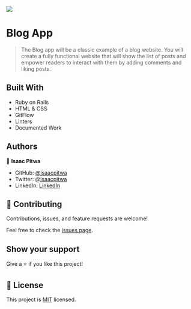 ![](https://img.shields.io/badge/Microverse-blueviolet)

# Blog App

> The Blog app will be a classic example of a blog website. You will create a fully functional website that will show the list of posts and empower readers to interact with them by adding comments and liking posts.


## Built With

- Ruby on Rails
- HTML & CSS
- GitFlow
- Linters
- Documented Work


## Authors

👤 **Isaac Pitwa**

- GitHub: [@isaacpitwa](https://github.com/isaacpitwa)
- Twitter: [@isaacpitwa](https://twitter.com/isaacpitwa)
- LinkedIn: [LinkedIn](https://linkedin.com/in/isaac-pitwa)


## 🤝 Contributing

Contributions, issues, and feature requests are welcome!

Feel free to check the [issues page](../../issues/).

## Show your support

Give a ⭐️ if you like this project!


## 📝 License

This project is [MIT](./MIT.md) licensed.
